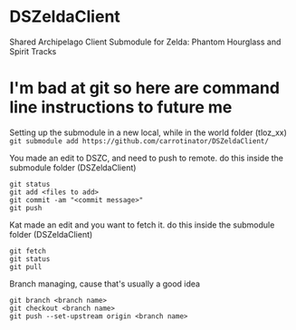# DSZeldaClient
Shared Archipelago Client Submodule for Zelda: Phantom Hourglass and Spirit Tracks

# I'm bad at git so here are command line instructions to future me
Setting up the submodule in a new local, while in the world folder (tloz_xx)
```git submodule add https://github.com/carrotinator/DSZeldaClient/```

You made an edit to DSZC, and need to push to remote. do this inside the submodule folder (DSZeldaClient)
```
git status
git add <files to add>
git commit -am "<commit message>"
git push
```

Kat made an edit and you want to fetch it. do this inside the submodule folder (DSZeldaClient)
```
git fetch
git status
git pull
```

Branch managing, cause that's usually a good idea
```
git branch <branch name>
git checkout <branch name>
git push --set-upstream origin <branch name>
```

